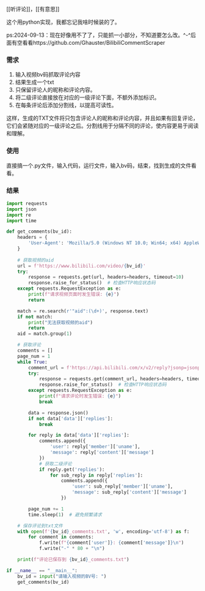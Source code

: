[[听评论]]，[[有意思]]

这个用python实现，我都忘记我啥时候装的了。

ps:2024-09-13：现在好像用不了了，只能抓一小部分，不知道要怎么改。^-^后面有空看看https://github.com/Ghauster/BilibiliCommentScraper


### 需求

1. 输入视频bv码抓取评论内容
2. 结果生成一个txt
3. 只保留评论人的昵称和评论内容。
4. 将二级评论直接放在对应的一级评论下面，不额外添加标识。
5. 在每条评论后添加分割线，以提高可读性。

这样，生成的TXT文件将只包含评论人的昵称和评论内容，并且如果有回复评论，它们会紧随对应的一级评论之后。分割线用于分隔不同的评论，使内容更易于阅读和理解。

### 使用
直接搞一个.py文件，输入代码，运行文件，输入bv码，结束，找到生成的文件看看。

### 结果
```python
import requests
import json
import re
import time

def get_comments(bv_id):
    headers = {
        'User-Agent': 'Mozilla/5.0 (Windows NT 10.0; Win64; x64) AppleWebKit/537.36 (KHTML, like Gecko) Chrome/58.0.3029.110 Safari/537.3'
    }
    
    # 获取视频的aid
    url = f'https://www.bilibili.com/video/{bv_id}'
    try:
        response = requests.get(url, headers=headers, timeout=10)
        response.raise_for_status()  # 检查HTTP响应状态码
    except requests.RequestException as e:
        print(f"请求视频页面时发生错误: {e}")
        return

    match = re.search(r'"aid":(\d+)', response.text)
    if not match:
        print("无法获取视频的aid")
        return
    aid = match.group(1)

    # 获取评论
    comments = []
    page_num = 1
    while True:
        comment_url = f'https://api.bilibili.com/x/v2/reply?jsonp=jsonp&pn={page_num}&type=1&oid={aid}&sort=2'
        try:
            response = requests.get(comment_url, headers=headers, timeout=10)
            response.raise_for_status()  # 检查HTTP响应状态码
        except requests.RequestException as e:
            print(f"请求评论时发生错误: {e}")
            break

        data = response.json()
        if not data['data']['replies']:
            break

        for reply in data['data']['replies']:
            comments.append({
                'user': reply['member']['uname'],
                'message': reply['content']['message']
            })
            # 获取二级评论
            if reply.get('replies'):
                for sub_reply in reply['replies']:
                    comments.append({
                        'user': sub_reply['member']['uname'],
                        'message': sub_reply['content']['message']
                    })

        page_num += 1
        time.sleep(1)  # 避免频繁请求

    # 保存评论到txt文件
    with open(f'{bv_id}_comments.txt', 'w', encoding='utf-8') as f:
        for comment in comments:
            f.write(f"{comment['user']}: {comment['message']}\n")
            f.write("-" * 80 + "\n")

    print(f"评论已保存到 {bv_id}_comments.txt")

if __name__ == "__main__":
    bv_id = input("请输入视频的BV号: ")
    get_comments(bv_id)
```

